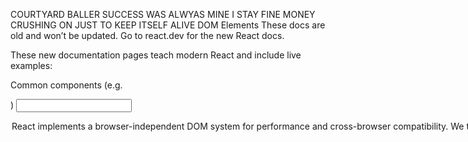 COURTYARD
BALLER
SUCCESS
WAS ALWYAS MINE
I STAY FINE
MONEY CRUSHING ON JUST TO KEEP ITSELF ALIVE
DOM Elements
These docs are old and won’t be updated. Go to react.dev for the new React docs.

These new documentation pages teach modern React and include live examples:

Common components (e.g. <div>)
<input>
<option>
<progress>
<select>
<textarea>
React implements a browser-independent DOM system for performance and cross-browser compatibility. We took the opportunity to clean up a few rough edges in browser DOM implementations.

In React, all DOM properties and attributes (including event handlers) should be camelCased. For example, the HTML attribute tabindex corresponds to the attribute tabIndex in React. The exception is aria-* and data-* attributes, which should be lowercased. For example, you can keep aria-label as aria-label.

Differences In Attributes
There are a number of attributes that work differently between React and HTML:

checked
The checked attribute is supported by <input> components of type checkbox or radio. You can use it to set whether the component is checked. This is useful for building controlled components. defaultChecked is the uncontrolled equivalent, which sets whether the component is checked when it is first mounted.

className
To specify a CSS class, use the className attribute. This applies to all regular DOM and SVG elements like <div>, <a>, and others.

If you use React with Web Components (which is uncommon), use the class attribute instead.

dangerouslySetInnerHTML
dangerouslySetInnerHTML is React’s replacement for using innerHTML in the browser DOM. In general, setting HTML from code is risky because it’s easy to inadvertently expose your users to a cross-site scripting (XSS) attack. So, you can set HTML directly from React, but you have to type out dangerouslySetInnerHTML and pass an object with a __html key, to remind yourself that it’s dangerous. For example:

function createMarkup() {
  return {__html: 'First &middot; Second'};
}

function MyComponent() {
  return <div dangerouslySetInnerHTML={createMarkup()} />;
}
htmlFor
Since for is a reserved word in JavaScript, React elements use htmlFor instead.

onChange
The onChange event behaves as you would expect it to: whenever a form field is changed, this event is fired. We intentionally do not use the existing browser behavior because onChange is a misnomer for its behavior and React relies on this event to handle user input in real time.

selected
If you want to mark an <option> as selected, reference the value of that option in the value of its <select> instead. Check out “The select Tag” for detailed instructions.

style
Note

Some examples in the documentation use style for convenience, but using the style attribute as the primary means of styling elements is generally not recommended. In most cases, className should be used to reference classes defined in an external CSS stylesheet. style is most often used in React applications to add dynamically-computed styles at render time. See also FAQ: Styling and CSS.

The style attribute accepts a JavaScript object with camelCased properties rather than a CSS string. This is consistent with the DOM style JavaScript property, is more efficient, and prevents XSS security holes. For example:

const divStyle = {
  color: 'blue',
  backgroundImage: 'url(' + imgUrl + ')',
};

function HelloWorldComponent() {
  return <div style={divStyle}>Hello World!</div>;
}
Note that styles are not autoprefixed. To support older browsers, you need to supply corresponding style properties:

const divStyle = {
  WebkitTransition: 'all', // note the capital 'W' here
  msTransition: 'all' // 'ms' is the only lowercase vendor prefix
};

function ComponentWithTransition() {
  return <div style={divStyle}>This should work cross-browser</div>;
}
Style keys are camelCased in order to be consistent with accessing the properties on DOM nodes from JS (e.g. node.style.backgroundImage). Vendor prefixes other than ms should begin with a capital letter. This is why WebkitTransition has an uppercase “W”.

React will automatically append a “px” suffix to certain numeric inline style properties. If you want to use units other than “px”, specify the value as a string with the desired unit. For example:

// Result style: '10px'
<div style={{ height: 10 }}>
  Hello World!
</div>

// Result style: '10%'
<div style={{ height: '10%' }}>
  Hello World!
</div>
Not all style properties are converted to pixel strings though. Certain ones remain unitless (eg zoom, order, flex). A complete list of unitless properties can be seen here.

suppressContentEditableWarning
Normally, there is a warning when an element with children is also marked as contentEditable, because it won’t work. This attribute suppresses that warning. Don’t use this unless you are building a library like Draft.js that manages contentEditable manually.

suppressHydrationWarning
If you use server-side React rendering, normally there is a warning when the server and the client render different content. However, in some rare cases, it is very hard or impossible to guarantee an exact match. For example, timestamps are expected to differ on the server and on the client.

If you set suppressHydrationWarning to true, React will not warn you about mismatches in the attributes and the content of that element. It only works one level deep, and is intended to be used as an escape hatch. Don’t overuse it. You can read more about hydration in the ReactDOM.hydrateRoot() documentation.

value
The value attribute is supported by <input>, <select> and <textarea> components. You can use it to set the value of the component. This is useful for building controlled components. defaultValue is the uncontrolled equivalent, which sets the value of the component when it is first mounted.

All Supported HTML Attributes
As of React 16, any standard or custom DOM attributes are fully supported.

React has always provided a JavaScript-centric API to the DOM. Since React components often take both custom and DOM-related props, React uses the camelCase convention just like the DOM APIs:

<div tabIndex={-1} />      // Just like node.tabIndex DOM API
<div className="Button" /> // Just like node.className DOM API
<input readOnly={true} />  // Just like node.readOnly DOM API
These props work similarly to the corresponding HTML attributes, with the exception of the special cases documented above.

Some of the DOM attributes supported by React include:

accept acceptCharset accessKey action allowFullScreen alt async autoComplete
autoFocus autoPlay capture cellPadding cellSpacing challenge charSet checked
cite classID className colSpan cols content contentEditable contextMenu controls
controlsList coords crossOrigin data dateTime default defer dir disabled
download draggable encType form formAction formEncType formMethod formNoValidate
formTarget frameBorder headers height hidden high href hrefLang htmlFor
httpEquiv icon id inputMode integrity is keyParams keyType kind label lang list
loop low manifest marginHeight marginWidth max maxLength media mediaGroup method
min minLength multiple muted name noValidate nonce open optimum pattern
placeholder poster preload profile radioGroup readOnly rel required reversed
role rowSpan rows sandbox scope scoped scrolling seamless selected shape size
sizes span spellCheck src srcDoc srcLang srcSet start step style summary
tabIndex target title type useMap value width wmode wrap
Similarly, all SVG attributes are fully supported:

accentHeight accumulate additive alignmentBaseline allowReorder alphabetic
amplitude arabicForm ascent attributeName attributeType autoReverse azimuth
baseFrequency baseProfile baselineShift bbox begin bias by calcMode capHeight
clip clipPath clipPathUnits clipRule colorInterpolation
colorInterpolationFilters colorProfile colorRendering contentScriptType
contentStyleType cursor cx cy d decelerate descent diffuseConstant direction
display divisor dominantBaseline dur dx dy edgeMode elevation enableBackground
end exponent externalResourcesRequired fill fillOpacity fillRule filter
filterRes filterUnits floodColor floodOpacity focusable fontFamily fontSize
fontSizeAdjust fontStretch fontStyle fontVariant fontWeight format from fx fy
g1 g2 glyphName glyphOrientationHorizontal glyphOrientationVertical glyphRef
gradientTransform gradientUnits hanging horizAdvX horizOriginX ideographic
imageRendering in in2 intercept k k1 k2 k3 k4 kernelMatrix kernelUnitLength
kerning keyPoints keySplines keyTimes lengthAdjust letterSpacing lightingColor
limitingConeAngle local markerEnd markerHeight markerMid markerStart
markerUnits markerWidth mask maskContentUnits maskUnits mathematical mode
numOctaves offset opacity operator order orient orientation origin overflow
overlinePosition overlineThickness paintOrder panose1 pathLength
patternContentUnits patternTransform patternUnits pointerEvents points
pointsAtX pointsAtY pointsAtZ preserveAlpha preserveAspectRatio primitiveUnits
r radius refX refY renderingIntent repeatCount repeatDur requiredExtensions
requiredFeatures restart result rotate rx ry scale seed shapeRendering slope
spacing specularConstant specularExponent speed spreadMethod startOffset
stdDeviation stemh stemv stitchTiles stopColor stopOpacity
strikethroughPosition strikethroughThickness string stroke strokeDasharray
strokeDashoffset strokeLinecap strokeLinejoin strokeMiterlimit strokeOpacity
strokeWidth surfaceScale systemLanguage tableValues targetX targetY textAnchor
textDecoration textLength textRendering to transform u1 u2 underlinePosition
underlineThickness unicode unicodeBidi unicodeRange unitsPerEm vAlphabetic
vHanging vIdeographic vMathematical values vectorEffect version vertAdvY
vertOriginX vertOriginY viewBox viewTarget visibility widths wordSpacing
writingMode x x1 x2 xChannelSelector xHeight xlinkActuate xlinkArcrole
xlinkHref xlinkRole xlinkShow xlinkTitle xlinkType xmlns xmlnsXlink xmlBase
xmlLang xmlSpace y y1 y2 yChannelSelector z zoomAndPan
You may also use custom attributes as long as they’re fully lowercase.

Is this page useful?Edit this page

INSTALLATION

MAIN CONCEPTS

ADVANCED GUIDES

API REFERENCE
React
React.Component
ReactDOM
ReactDOMClient
ReactDOMServer
DOM Elements
SyntheticEvent
Test Utilities
Test Renderer
JS Environment Requirements
Glossary

HOOKS

TESTING

CONTRIBUTING

FAQ
DOCS
Installation
Main Concepts
Advanced Guides
API Reference
Hooks
Testing
Contributing
FAQ
CHANNELS
GitHub
Stack Overflow
Discussion Forums
Reactiflux Chat
DEV Community
Facebook
Twitter
COMMUNITY
Code of Conduct
Community Resources
MORE
Tutorial
Blog
Acknowledgements
React Native
Privacy
Terms
